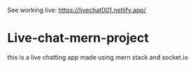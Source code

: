 See working live: https://livechat001.netlify.app/
# Live-chat-mern-project
this is a live chatting app made using mern stack and socket.io
